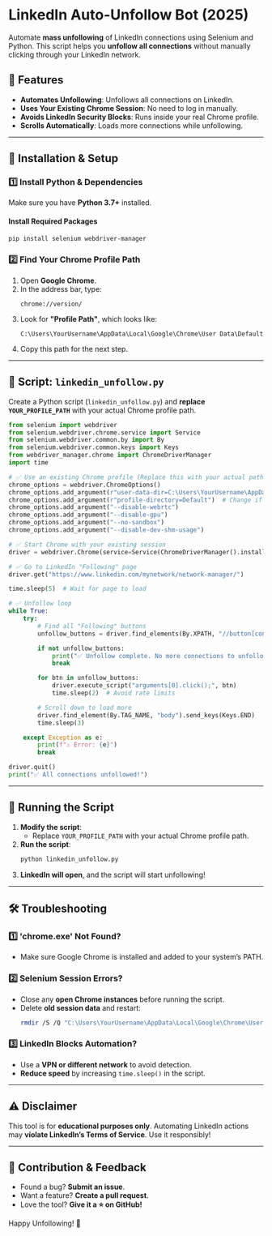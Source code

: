 # LinkedIn Auto-Unfollow Bot (2025)

Automate **mass unfollowing** of LinkedIn connections using Selenium and Python. This script helps you **unfollow all connections** without manually clicking through your LinkedIn network.

## 🚀 Features
- **Automates Unfollowing**: Unfollows all connections on LinkedIn.
- **Uses Your Existing Chrome Session**: No need to log in manually.
- **Avoids LinkedIn Security Blocks**: Runs inside your real Chrome profile.
- **Scrolls Automatically**: Loads more connections while unfollowing.

---

## 📌 Installation & Setup

### **1️⃣ Install Python & Dependencies**
Make sure you have **Python 3.7+** installed.

#### **Install Required Packages**
```sh
pip install selenium webdriver-manager
```

### **2️⃣ Find Your Chrome Profile Path**
1. Open **Google Chrome**.
2. In the address bar, type:
   ```
   chrome://version/
   ```
3. Look for **"Profile Path"**, which looks like:
   ```
   C:\Users\YourUsername\AppData\Local\Google\Chrome\User Data\Default
   ```
4. Copy this path for the next step.

---

## 📜 Script: `linkedin_unfollow.py`

Create a Python script (`linkedin_unfollow.py`) and **replace `YOUR_PROFILE_PATH`** with your actual Chrome profile path.

```python
from selenium import webdriver
from selenium.webdriver.chrome.service import Service
from selenium.webdriver.common.by import By
from selenium.webdriver.common.keys import Keys
from webdriver_manager.chrome import ChromeDriverManager
import time

# ✅ Use an existing Chrome profile (Replace this with your actual path)
chrome_options = webdriver.ChromeOptions()
chrome_options.add_argument(r"user-data-dir=C:\Users\YourUsername\AppData\Local\Google\Chrome\User Data")
chrome_options.add_argument(r"profile-directory=Default")  # Change if using multiple profiles
chrome_options.add_argument("--disable-webrtc")
chrome_options.add_argument("--disable-gpu")
chrome_options.add_argument("--no-sandbox")
chrome_options.add_argument("--disable-dev-shm-usage")

# ✅ Start Chrome with your existing session
driver = webdriver.Chrome(service=Service(ChromeDriverManager().install()), options=chrome_options)

# ✅ Go to LinkedIn "Following" page
driver.get("https://www.linkedin.com/mynetwork/network-manager/")

time.sleep(5)  # Wait for page to load

# ✅ Unfollow loop
while True:
    try:
        # Find all "Following" buttons
        unfollow_buttons = driver.find_elements(By.XPATH, "//button[contains(., 'Following')]")

        if not unfollow_buttons:
            print("✅ Unfollow complete. No more connections to unfollow.")
            break

        for btn in unfollow_buttons:
            driver.execute_script("arguments[0].click();", btn)
            time.sleep(2)  # Avoid rate limits

        # Scroll down to load more
        driver.find_element(By.TAG_NAME, "body").send_keys(Keys.END)
        time.sleep(3)

    except Exception as e:
        print(f"⚠️ Error: {e}")
        break

driver.quit()
print("✅ All connections unfollowed!")
```

---

## 🎯 Running the Script
1. **Modify the script**:
   - Replace `YOUR_PROFILE_PATH` with your actual Chrome profile path.
2. **Run the script**:
   ```sh
   python linkedin_unfollow.py
   ```
3. **LinkedIn will open**, and the script will start unfollowing!

---

## 🛠 Troubleshooting
### **1️⃣ 'chrome.exe' Not Found?**
- Make sure Google Chrome is installed and added to your system’s PATH.

### **2️⃣ Selenium Session Errors?**
- Close any **open Chrome instances** before running the script.
- Delete **old session data** and restart:
  ```sh
  rmdir /S /Q "C:\Users\YourUsername\AppData\Local\Google\Chrome\User Data\Default"
  ```

### **3️⃣ LinkedIn Blocks Automation?**
- Use a **VPN or different network** to avoid detection.
- **Reduce speed** by increasing `time.sleep()` in the script.

---

## ⚠️ Disclaimer
This tool is for **educational purposes only**. Automating LinkedIn actions may **violate LinkedIn’s Terms of Service**. Use it responsibly!

---

## 📢 Contribution & Feedback
- Found a bug? **Submit an issue**.
- Want a feature? **Create a pull request**.
- Love the tool? **Give it a ⭐ on GitHub!**

Happy Unfollowing! 🚀

